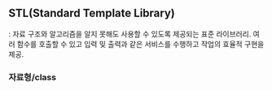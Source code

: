 


## STL(Standard Template Library)  
: 자료 구조와 알고리즘을 알지 못해도 사용할 수 있도록 제공되는 표준 라이브러리. 여러 함수를 호출할 수 있고 입력 및 출력과 같은 서비스를 수행하고 작업의 효율적 구현을 제공.





### 자료형/class



